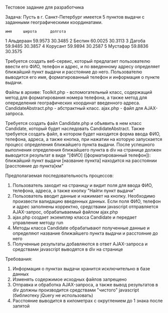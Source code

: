 ﻿Тестовое задание для разработчика

Задача:
Пусть в г. Санкт-Петербург имеется 5 пунктов выдачи с заданными географическими координатами.

	имя		широта		долгота
1	Альдераан	59.9573		30.3485
2	Беспин		60.0025		30.3113
3	Дагоба		59.9485		30.3857
4	Корусант	59.9894		30.2587
5	Мустафар	59.8836		30.3575

Требуется создать веб-сервис, который предлагает пользователю ввести его ФИО, телефон и адрес, 
и по введенному адресу определяет ближайший пункт выдачи и расстояние до него.
Пользователю выводится его имя, форматированный телефон и информация о пункте выдачи.

Файлы в архиве:
Toolkit.php - вспомогательный класс, содержащий метод для форматирования номера телефона, 
а также метод для опеределения географических координат введенного адреса.
CandidateAbstract.php - абстрактный класс. 
ajax.php - файл для AJAX-запроса.

Требуется создать файл Candidate.php и объявить в нем класс Candidate, который будет наследовать CandidateAbstract.
Также требуется создать файл, в котором будет находится форма ввода ФИО, телефона, адреса, 
а также кнопка, при нажатии на которую запускается процесс определения ближайшего пункта выдачи.
После успешного выполнения определения ближайшего пункта в div на странице должен выводится результат в виде
"[ФИО] ([форматированный телефон]): ближайший пункт выдачи [название пункта] находится на расстоянии [расстояние до пункта]км"

Предполагаемая последовательность процессов:
1) Пользователь заходит на страницу и видит поля для ввода ФИО, телефона, адреса, а также кнопку "Найти пункт выдачи"
2) Пользователь вводит данные и нажимает на кнопку. Необходимо произвести валидацию введенных данных. Если поля ФИО, 
телефон и адрес заполнены корректно, средствами javascript отправляется AJAX-запрос, обрабатываемый файлом ajax.php
3) ajax.php создает экземпляр класса Candidate и передает управление методу run
4) Методы класса Candidate обрабатывают полученные данные и определяют название ближайшего пункта выдачи и расстояние до него
5) Полученные результаты добавляются в ответ AJAX-запроса и средствами javascript выводятся в div на странице

Требования:
1) Информация о пунктах выдачи хранится исключительно в базе данных
2) Изменять содержимое исходных файлов запрещено
3) Отправка и обработка AJAX-запроса, а также вывод результатов в div должны производится средствами "чистого" javascript (библиотеку jQuery не использовать)
4) Расстояние выводится в километрах с округлением до 1 знака после запятой